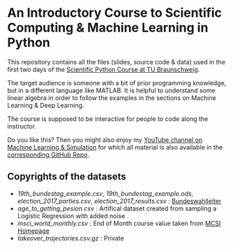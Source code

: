 # An Introductory Course to Scientific Computing & Machine Learning in Python

This repository contains all the files (slides, source code & data) used in the first two days of the [Scientific Python Course at TU Braunschweig](https://musenzentrum.de/workshop2021/).

The target audience is someone with a bit of prior programming knowledge, but in a different language like MATLAB. It is helpful to understand some linear algebra in order to follow the examples in the sections on Machine Learning & Deep Learning.

The course is supposed to be interactive for people to code along the instructor.

Do you like this? Then you might also enjoy my [YouTube channel on Machine Learning & Simulation](https://youtube.com/c/machinelearningsimulation) for which all material is also available in the [corresponding GitHub Repo](https://github.com/Ceyron/machine-learning-and-simulation).

## Copyrights of the datasets

* *19th_bundestag_example.csv*, *19th_bundestag_example.ods*, *election_2017_parties.csv*, *election_2017_results.csv* : [Bundeswahlleiter](https://www.bundeswahlleiter.de/info/presse/mitteilungen/bundestagswahl-2017/34_17_endgueltiges_ergebnis.html)
* *age_to_getting_pesion.csv* : Artifical dataset created from sampling a Logistic Regression with added noise
* *msci_world_monthly.csv* : End of Month course value taken from [MCSI Homepage](https://www.msci.com/end-of-day-data-search)
* *takeover_trajectories.csv.gz* : Private
